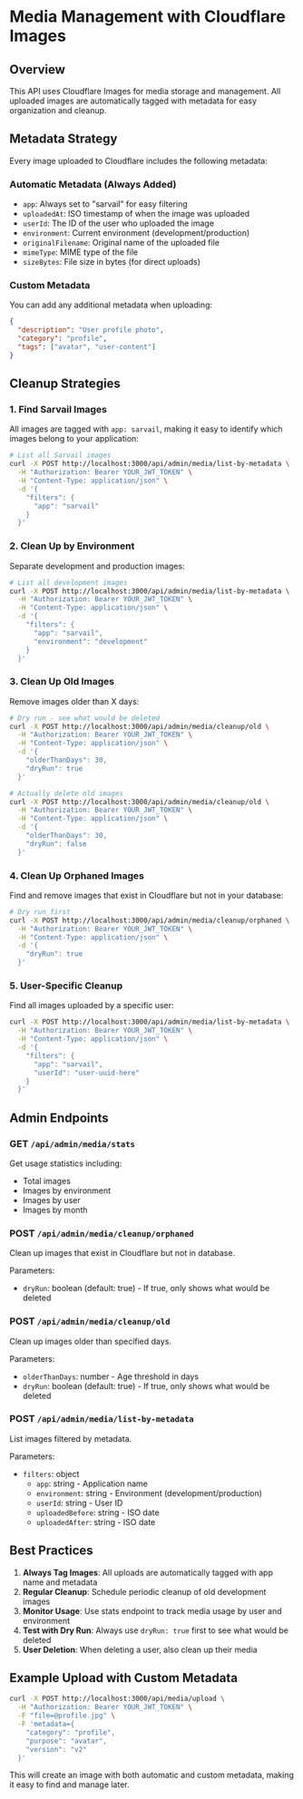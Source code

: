 # Media Management with Cloudflare Images

## Overview

This API uses Cloudflare Images for media storage and management. All uploaded images are automatically tagged with metadata for easy organization and cleanup.

## Metadata Strategy

Every image uploaded to Cloudflare includes the following metadata:

### Automatic Metadata (Always Added)
- `app`: Always set to "sarvail" for easy filtering
- `uploadedAt`: ISO timestamp of when the image was uploaded
- `userId`: The ID of the user who uploaded the image
- `environment`: Current environment (development/production)
- `originalFilename`: Original name of the uploaded file
- `mimeType`: MIME type of the file
- `sizeBytes`: File size in bytes (for direct uploads)

### Custom Metadata
You can add any additional metadata when uploading:
```json
{
  "description": "User profile photo",
  "category": "profile",
  "tags": ["avatar", "user-content"]
}
```

## Cleanup Strategies

### 1. Find Sarvail Images
All images are tagged with `app: sarvail`, making it easy to identify which images belong to your application:

```bash
# List all Sarvail images
curl -X POST http://localhost:3000/api/admin/media/list-by-metadata \
  -H "Authorization: Bearer YOUR_JWT_TOKEN" \
  -H "Content-Type: application/json" \
  -d '{
    "filters": {
      "app": "sarvail"
    }
  }'
```

### 2. Clean Up by Environment
Separate development and production images:

```bash
# List all development images
curl -X POST http://localhost:3000/api/admin/media/list-by-metadata \
  -H "Authorization: Bearer YOUR_JWT_TOKEN" \
  -H "Content-Type: application/json" \
  -d '{
    "filters": {
      "app": "sarvail",
      "environment": "development"
    }
  }'
```

### 3. Clean Up Old Images
Remove images older than X days:

```bash
# Dry run - see what would be deleted
curl -X POST http://localhost:3000/api/admin/media/cleanup/old \
  -H "Authorization: Bearer YOUR_JWT_TOKEN" \
  -H "Content-Type: application/json" \
  -d '{
    "olderThanDays": 30,
    "dryRun": true
  }'

# Actually delete old images
curl -X POST http://localhost:3000/api/admin/media/cleanup/old \
  -H "Authorization: Bearer YOUR_JWT_TOKEN" \
  -H "Content-Type: application/json" \
  -d '{
    "olderThanDays": 30,
    "dryRun": false
  }'
```

### 4. Clean Up Orphaned Images
Find and remove images that exist in Cloudflare but not in your database:

```bash
# Dry run first
curl -X POST http://localhost:3000/api/admin/media/cleanup/orphaned \
  -H "Authorization: Bearer YOUR_JWT_TOKEN" \
  -H "Content-Type: application/json" \
  -d '{
    "dryRun": true
  }'
```

### 5. User-Specific Cleanup
Find all images uploaded by a specific user:

```bash
curl -X POST http://localhost:3000/api/admin/media/list-by-metadata \
  -H "Authorization: Bearer YOUR_JWT_TOKEN" \
  -H "Content-Type: application/json" \
  -d '{
    "filters": {
      "app": "sarvail",
      "userId": "user-uuid-here"
    }
  }'
```

## Admin Endpoints

### GET `/api/admin/media/stats`
Get usage statistics including:
- Total images
- Images by environment
- Images by user
- Images by month

### POST `/api/admin/media/cleanup/orphaned`
Clean up images that exist in Cloudflare but not in database.

Parameters:
- `dryRun`: boolean (default: true) - If true, only shows what would be deleted

### POST `/api/admin/media/cleanup/old`
Clean up images older than specified days.

Parameters:
- `olderThanDays`: number - Age threshold in days
- `dryRun`: boolean (default: true) - If true, only shows what would be deleted

### POST `/api/admin/media/list-by-metadata`
List images filtered by metadata.

Parameters:
- `filters`: object
  - `app`: string - Application name
  - `environment`: string - Environment (development/production)
  - `userId`: string - User ID
  - `uploadedBefore`: string - ISO date
  - `uploadedAfter`: string - ISO date

## Best Practices

1. **Always Tag Images**: All uploads are automatically tagged with app name and metadata
2. **Regular Cleanup**: Schedule periodic cleanup of old development images
3. **Monitor Usage**: Use stats endpoint to track media usage by user and environment
4. **Test with Dry Run**: Always use `dryRun: true` first to see what would be deleted
5. **User Deletion**: When deleting a user, also clean up their media

## Example Upload with Custom Metadata

```bash
curl -X POST http://localhost:3000/api/media/upload \
  -H "Authorization: Bearer YOUR_JWT_TOKEN" \
  -F "file=@profile.jpg" \
  -F 'metadata={
    "category": "profile",
    "purpose": "avatar",
    "version": "v2"
  }'
```

This will create an image with both automatic and custom metadata, making it easy to find and manage later.